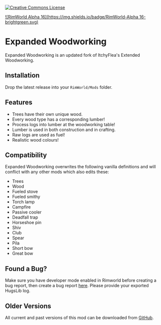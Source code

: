 [![Creative Commons License](https://i.creativecommons.org/l/by-nc-sa/4.0/80x15.png)](https://creativecommons.org/licenses/by-nc-sa/4.0/)

[![RimWorld Alpha 16](https://img.shields.io/badge/RimWorld-Alpha 16-brightgreen.svg)](http://rimworldgame.com/)

# Expanded Woodworking
Expanded Woodworking is an updated fork of ItchyFlea's Extended Woodworking.

## Installation
Drop the latest release into your `RimWorld/Mods` folder.

## Features
- Trees have their own unique wood.
- Every wood type has a corresponding lumber!
- Process logs into lumber at the woodworking table!
- Lumber is used in both construction and in crafting.
- Raw logs are used as fuel!
- Realistic wood colours!

## Compatibility
Expanded Woodworking overwrites the following vanilla definitions and will conflict with any other mods which also edits these:

- Trees
- Wood
- Fueled stove
- Fueled smithy
- Torch lamp
- Campfire
- Passive cooler
- Deadfall trap
- Horseshoe pin
- Shiv
- Club
- Spear
- Pila
- Short bow
- Great bow

## Found a Bug?
Make sure you have developer mode enabled in Rimworld before creating a bug report, then create a bug report [here](https://github.com/Qwynn/ExpandedWoodworking/issues). Please provide your exported HugsLib log.

## Older Versions
All current and past versions of this mod can be downloaded from [GitHub](https://github.com/Qwynn/ExpandedWoodworking/releases).
